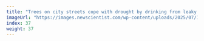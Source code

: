 ```yaml
---
title: "Trees on city streets cope with drought by drinking from leaky pipes"
imageUrl: "https://images.newscientist.com/wp-content/uploads/2025/07/10143422/SEI_258436529.jpg?width=788"
index: 37
weight: 37
---
```

